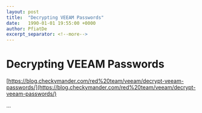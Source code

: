 ```yaml
---
layout: post
title:  "Decrypting VEEAM Passwords"
date:   1990-01-01 19:55:00 +0000
author: PfiatDe
excerpt_separator: <!--more-->
---
```


# Decrypting VEEAM Passwords

[https://blog.checkymander.com/red%20team/veeam/decrypt-veeam-passwords/](https://blog.checkymander.com/red%20team/veeam/decrypt-veeam-passwords/)

...
<!--more-->
